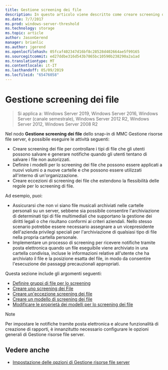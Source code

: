 ```yaml
---
title: Gestione screening dei file
description: In questo articolo viene descritto come creare screening dei file, generare notifiche, definire i modelli per lo screening dei file e creare eccezioni di screening dei file
ms.date: 7/7/2017
ms.prod: windows-server-threshold
ms.technology: storage
ms.topic: article
author: JasonGerend
manager: brianlic
ms.author: jgerend
ms.openlocfilehash: 05fcaf402347d16bf8c28528d402664ae5f99165
ms.sourcegitcommit: ed27ddbe316d543b7865bc10590b238290a2a1ad
ms.translationtype: MT
ms.contentlocale: it-IT
ms.lasthandoff: 05/09/2019
ms.locfileid: "65476058"
---
```

# <a name="file-screening-management"></a>Gestione screening dei file

> Si applica a: Windows Server 2019, Windows Server 2016, Windows Server (canale semestrale), Windows Server 2012 R2, Windows Server 2012, Windows Server 2008 R2

Nel nodo **Gestione screening dei file** dello snap-in di MMC Gestione risorse file server, è possibile eseguire le attività seguenti:

-   Creare screening dei file per controllare i tipi di file che gli utenti possono salvare e generare notifiche quando gli utenti tentano di salvare i file non autorizzati.
-   Definire i modelli per lo screening dei file che possono essere applicati a nuovi volumi o a nuove cartelle e che possono essere utilizzati all'interno di un'organizzazione.
-   Creare eccezioni di screening dei file che estendono la flessibilità delle regole per lo screening di file.

Ad esempio, puoi:

-   Assicurarsi che non vi siano file musicali archiviati nelle cartelle personali su un server, sebbene sia possibile consentire l'archiviazione di determinati tipi di file multimediali che supportano la gestione dei diritti legali o che risultano conformi ai criteri aziendali. Nello stesso scenario potrebbe essere necessario assegnare a un vicepresidente dell'azienda privilegi speciali per l'archiviazione di qualsiasi tipo di file nella propria cartella personale.
-   Implementare un processo di screening per ricevere notifiche tramite posta elettronica quando un file eseguibile viene archiviato in una cartella condivisa, incluse le informazioni relative all'utente che ha archiviato il file e la posizione esatta del file, in modo da consentire l'esecuzione dei passaggi precauzionali appropriati.

Questa sezione include gli argomenti seguenti:

-   [Definire gruppi di file per lo screening](define-file-groups-for-screening.md)
-   [Creare uno screening dei File](create-file-screen.md)
-   [Creare un'eccezione screening dei file](create-file-screen-exception.md)
-   [Creare un modello di screening dei file](create-file-screen-template.md)
-   [Modificare le proprietà dei modelli per lo screening dei file](edit-file-screen-template-properties.md)

> [!Note]
> Per impostare le notifiche tramite posta elettronica e alcune funzionalità di creazione di rapporti, è innanzitutto necessario configurare le opzioni generali di Gestione risorse file server.

## <a name="see-also"></a>Vedere anche

-   [Impostazione delle opzioni di Gestione risorse file server](setting-file-server-resource-manager-options.md)


